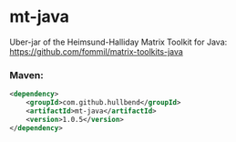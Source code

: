 # mt-java

Uber-jar of the Heimsund-Halliday Matrix Toolkit for Java: https://github.com/fommil/matrix-toolkits-java

### Maven:

```xml
<dependency>
    <groupId>com.github.hullbend</groupId>
    <artifactId>mt-java</artifactId>
    <version>1.0.5</version>
</dependency>
```
